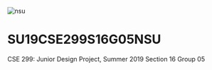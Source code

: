 ![nsu](https://github.com/anishtiak/SU19CSE299S16G05NSU/blob/Sarina/Mockup/nsu.jpg)

# SU19CSE299S16G05NSU
CSE 299: Junior Design Project, Summer 2019 Section 16 Group 05
